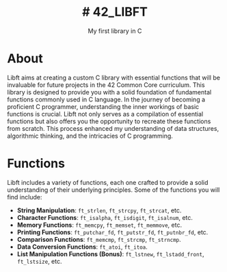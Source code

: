 <h1 align="center"># 42_LIBFT</h1>
<div align=center>My first library in C</div>

# About
Libft aims at creating a custom C library with essential functions that will be invaluable for future projects in the 42 Common Core curriculum. This library is designed to provide you with a solid foundation of fundamental functions commonly used in C language. In the journey of becoming a proficient C programmer, understanding the inner workings of basic functions is crucial. Libft not only serves as a compilation of essential functions but also offers you the opportunity to recreate these functions from scratch. This process enhanced my understanding of data structures, algorithmic thinking, and the intricacies of C programming.

# Functions
Libft includes a variety of functions, each one crafted to provide a solid understanding of their underlying principles. Some of the functions you will find include:
- **String Manipulation**: `ft_strlen`, `ft_strcpy`, `ft_strcat`, etc.
- **Character Functions**: `ft_isalpha`, `ft_isdigit`, `ft_isalnum`, etc.
- **Memory Functions**: `ft_memcpy`, `ft_memset`, `ft_memmove`, etc.
- **Printing Functions**: `ft_putchar_fd`, `ft_putstr_fd`, `ft_putnbr_fd`, etc.
- **Comparison Functions**: `ft_memcmp`, `ft_strcmp`, `ft_strncmp`.
- **Data Conversion Functions**: `ft_atoi`, `ft_itoa`.
- **List Manipulation Functions (Bonus)**: `ft_lstnew`, `ft_lstadd_front`, `ft_lstsize`, etc.
